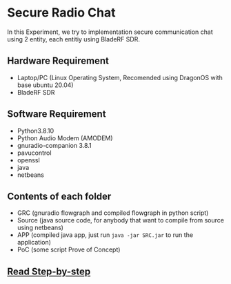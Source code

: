 # Secure Radio Chat

In this Experiment, we try to implementation secure communication chat using 2 entity, each entitiy using BladeRF SDR.

## Hardware Requirement

- Laptop/PC (Linux Operating System, Recomended using DragonOS with base ubuntu 20.04)
- BladeRF SDR

## Software Requirement

- Python3.8.10
- Python Audio Modem (AMODEM)
- gnuradio-companion 3.8.1
- pavucontrol
- openssl
- java
- netbeans

## Contents of each folder

- GRC (gnuradio flowgraph and compiled flowgraph in python script)
- Source (java source code, for anybody that want to compile from source using netbeans)
- APP (compiled java app, just run ```java -jar SRC.jar``` to run the application)
- PoC (some script Prove of Concept)

## [Read Step-by-step](https://github.com/dendisuhubdy/radio_experiments/wiki)
